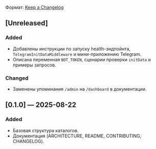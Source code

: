 Формат: [Keep a Changelog](https://keepachangelog.com/ru/1.0.0/)

## [Unreleased]

### Added
- Добавлены инструкции по запуску health-эндпойнта, `TelegramInitDataMiddleware` и мини-приложению Telegram.
- Описана переменная `BOT_TOKEN`, сценарии проверки `initData` и примеры запросов.

### Changed
- Заменены упоминания `/admin` на `/dashboard` в документации.

## [0.1.0] — 2025-08-22

### Added
- Базовая структура каталогов.
- Документация (ARCHITECTURE, README, CONTRIBUTING, CHANGELOG).
